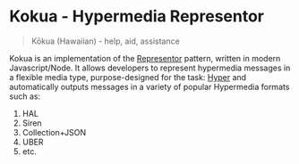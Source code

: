 # Kokua - Hypermedia Representor

> Kōkua (Hawaiian) - help, aid, assistance

Kokua is an implementation of the [Representor](https://github.com/the-hypermedia-project/charter#representor-pattern) pattern, written
in modern Javascript/Node. It allows developers to represent hypermedia messages
in a flexible media type, purpose-designed for the task: [Hyper](http://hyperjson.io)
and automatically outputs messages in a variety of popular Hypermedia formats
such as:

1. HAL
2. Siren
3. Collection+JSON
4. UBER
5. etc.
